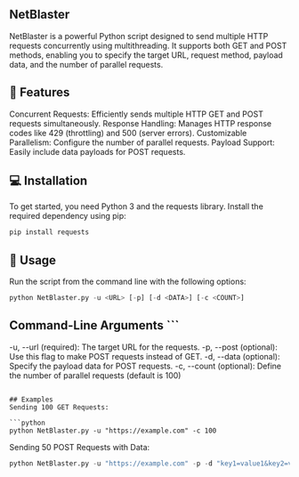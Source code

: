 ## NetBlaster
NetBlaster is a powerful Python script designed to send multiple HTTP requests concurrently using multithreading. It supports both GET and POST methods, enabling you to specify the target URL, request method, payload data, and the number of parallel requests.

## 🚀 Features
Concurrent Requests: Efficiently sends multiple HTTP GET and POST requests simultaneously.
Response Handling: Manages HTTP response codes like 429 (throttling) and 500 (server errors).
Customizable Parallelism: Configure the number of parallel requests.
Payload Support: Easily include data payloads for POST requests.

## 💻 Installation
To get started, you need Python 3 and the requests library. Install the required dependency using pip:

```bash
pip install requests
```

## 📜 Usage
Run the script from the command line with the following options:

```python
python NetBlaster.py -u <URL> [-p] [-d <DATA>] [-c <COUNT>]
```

## Command-Line Arguments ```
-u, --url (required): The target URL for the requests.
-p, --post (optional): Use this flag to make POST requests instead of GET.
-d, --data (optional): Specify the payload data for POST requests.
-c, --count (optional): Define the number of parallel requests (default is 100)
```

## Examples
Sending 100 GET Requests:

```python
python NetBlaster.py -u "https://example.com" -c 100
```

Sending 50 POST Requests with Data:

```python
python NetBlaster.py -u "https://example.com" -p -d "key1=value1&key2=value2" -c 50
```
